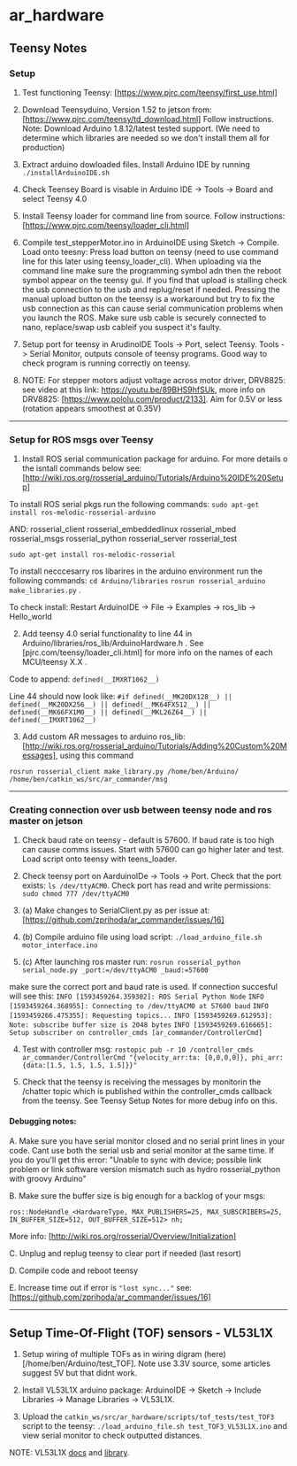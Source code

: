 # ar_hardware

## Teensy Notes

### Setup

1. Test functioning Teensy: [https://www.pjrc.com/teensy/first_use.html]

2. Download Teensyduino, Version 1.52 to jetson from: [https://www.pjrc.com/teensy/td_download.html]
Follow instructions. Note: Download Arduino 1.8.12/latest tested support. (We need to determine which libraries are needed so we don't install them all for production)

3. Extract arduino dowloaded files. Install Arduino IDE by running `./installArduinoIDE.sh`

4. Check Teensey Board is visable in Arduino IDE -> Tools -> Board and select Teensy 4.0

5. Install Teensy loader for command line from source. Follow instructions: [https://www.pjrc.com/teensy/loader_cli.html]

6. Compile test_stepperMotor.ino in ArduinoIDE using Sketch -> Compile. Load onto teesny: Press load button on teensy (need to use command line for this later using teensy_loader_cli). When uploading via the command line make sure the programming symbol adn then the reboot symbol appear on the teensy gui. If you find that upload is stalling check the usb connection to the usb and replug/reset if needed. Pressing the manual upload button on the teensy is a workaround but try to fix the usb connection as this can cause serial communication problems when you launch the ROS. Make sure usb cable is securely connected to nano, replace/swap usb cableif you suspect it's faulty.

7. Setup port for teensy in ArudinoIDE Tools -> Port, select Teensy. Tools -> Serial Monitor, outputs console of teensy programs. Good way to check program is running correctly on teensy.

8. NOTE: For stepper motors adjust voltage across motor driver, DRV8825: see video at this link: https://youtu.be/89BHS9hfSUk, more info on DRV8825: [https://www.pololu.com/product/2133]. Aim for 0.5V or less (rotation appears smoothest at 0.35V)


-----------------------------------------------------------------------------------------------------

### Setup for ROS msgs over Teensy

1. Install ROS serial communication package for arduino. For more details o the isntall commands below see: [http://wiki.ros.org/rosserial_arduino/Tutorials/Arduino%20IDE%20Setup]

To install ROS serial pkgs run the following commands:
`sudo apt-get install ros-melodic-rosserial-arduino `

AND:
rosserial_client
rosserial_embeddedlinux
rosserial_mbed
rosserial_msgs
rosserial_python
rosserial_server
rosserial_test

`sudo apt-get install ros-melodic-rosserial`

To install necccesarry ros libarires in the arduino environment run the following commands:
`cd Arduino/libraries`
`rosrun rosserial_arduino make_libraries.py` .

To check install:
Restart ArduinoIDE -> File -> Examples -> ros_lib -> Hello_world

2. Add teensy 4.0 serial functionality to line 44 in Arduino/libraries/ros_lib/ArduinoHardware.h . See [pjrc.com/teensy/loader_cli.html] for more info on the names of each MCU/teensy X.X .

Code to append: `defined(__IMXRT1062__)`

Line 44 should now look like:
`#if defined(__MK20DX128__) || defined(__MK20DX256__) || defined(__MK64FX512__) || defined(__MK66FX1M0__) || defined(__MKL26Z64__) || defined(__IMXRT1062__)`

3. Add custom AR messages to arduino ros_lib: [http://wiki.ros.org/rosserial_arduino/Tutorials/Adding%20Custom%20Messages], using this command

`rosrun rosserial_client make_library.py /home/ben/Arduino/ /home/ben/catkin_ws/src/ar_commander/msg`


------------------------------------------------------------------------------------------------

### Creating connection over usb between teensy node and ros master on jetson

1. Check baud rate on teensy - default is 57600. If baud rate is too high can cause comms issues. Start with 57600 can go higher later and test. Load script onto teensy with teens_loader.

2. Check teensy port on AarduinoIDe -> Tools -> Port. Check that the port exists: `ls /dev/ttyACM0`. Check port has read and write permissions: `sudo chmod 777 /dev/ttyACM0`

3. (a) Make changes to SerialClient.py as per issue at: [https://github.com/zprihoda/ar_commander/issues/16]

3. (b) Compile arduino file using load script: `./load_arduino_file.sh motor_interface.ino`

3. (c) After launching ros master run: `rosrun rosserial_python serial_node.py _port:=/dev/ttyACM0 _baud:=57600`

make sure the correct port and baud rate is used. If connection succesful will see this:
`INFO [1593459264.359302]: ROS Serial Python Node`
`INFO [1593459264.368955]: Connecting to /dev/ttyACM0 at 57600 baud`
`INFO [1593459266.475355]: Requesting topics...`
`INFO [1593459269.612953]: Note: subscribe buffer size is 2048 bytes`
`INFO [1593459269.616665]: Setup subscriber on controller_cmds [ar_commander/ControllerCmd]`


4. Test with controller msg: `rostopic pub -r 10 /controller_cmds ar_commander/ControllerCmd "{velocity_arr:ta: [0,0,0,0]}, phi_arr: {data:[1.5, 1.5, 1.5, 1.5]}}"`


5. Check that the teensy is receiving the messages by monitorin the /chatter topic which is published within the controller_cmds callback from the teensy. See Teensy Setup Notes for more debug info on this.

#### Debugging notes:

A. Make sure you have serial monitor closed and no serial print lines in your code. Cant use both the serial usb and serial monitor at the same time. If you do you'll get this error: "Unable to sync with device; possible link problem or link software version mismatch such as hydro rosserial_python with groovy Arduino"

B. Make sure the buffer size is big enough for a backlog of your msgs:

`ros::NodeHandle_<HardwareType, MAX_PUBLISHERS=25, MAX_SUBSCRIBERS=25, IN_BUFFER_SIZE=512, OUT_BUFFER_SIZE=512> nh;`

More info: [http://wiki.ros.org/rosserial/Overview/Initialization]

C. Unplug and replug teensy to clear port if needed (last resort)

D. Compile code and reboot teensy

E. Increase time out if error is  `"lost sync..."` see: [https://github.com/zprihoda/ar_commander/issues/16]

---------------------------------------------------------------------------------------------------

## Setup Time-Of-Flight (TOF) sensors - VL53L1X

1. Setup wiring of multiple TOFs as in wiring digram (here)[/home/ben/Arduino/test_TOF]. Note use 3.3V source, some articles suggest 5V but that didnt work.

2. Install VL53L1X arduino package: ArduinoIDE -> Sketch -> Include Libraries -> Manage Libraries -> VL53L1X.

3. Upload the `catkin_ws/src/ar_hardware/scripts/tof_tests/test_TOF3` script to the teensy: `./load_arduino_file.sh test_TOF3_VL53L1X.ino` and view serial monitor to check outputted distances. 

NOTE: VL53L1X [docs](https://github.com/pololu/vl53l1x-arduino) and [library](https://www.pololu.com/product/3415).

